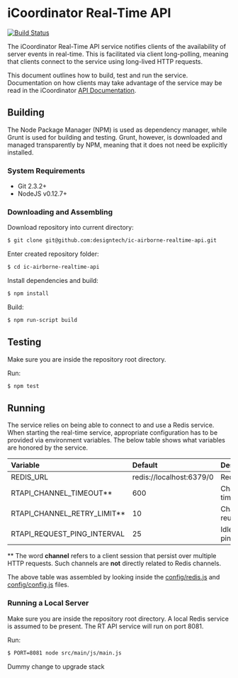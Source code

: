 # iCoordinator Real-Time API

[![Build Status](https://magnum.travis-ci.com/designtech/ic-airborne-realtime-api.svg?token=sRG3rc3fHDzxiRodMkyC)](https://magnum.travis-ci.com/designtech/icoordinator-android)

The iCoordinator Real-Time API service notifies clients of the availability of
server events in real-time. This is facilitated via client long-polling,
meaning that clients connect to the service using long-lived HTTP requests.

This document outlines how to build, test and run the service. Documentation on
how clients may take advantage of the service may be read in the iCoordinator
[API Documentation](https://github.com/designtech/icoordinator-new-api/wiki).

## Building

The Node Package Manager (NPM) is used as dependency manager, while Grunt is
used for building and testing. Grunt, however, is downloaded and managed
transparently by NPM, meaning that it does not need be explicitly installed.

### System Requirements

- Git 2.3.2+
- NodeJS v0.12.7+

### Downloading and Assembling

Download repository into current directory:
```sh
$ git clone git@github.com:designtech/ic-airborne-realtime-api.git
```

Enter created repository folder:
```sh
$ cd ic-airborne-realtime-api
```

Install dependencies and build:
```sh
$ npm install
```

Build:
```sh
$ npm run-script build
```

## Testing

Make sure you are inside the repository root directory.

Run:
```sh
$ npm test
```

## Running

The service relies on being able to connect to and use a Redis service. When
starting the real-time service, appropriate configuration has to be provided
via environment variables. The below table shows what variables are honored by
the service.

| Variable                   | Default                 | Description          |
|:---------------------------|:------------------------|:---------------------|
| REDIS_URL                  | redis://localhost:6379/0| Redis URL.           |
| RTAPI_CHANNEL_TIMEOUT**    | 600                     | Channel timeout (s). |
| RTAPI_CHANNEL_RETRY_LIMIT**| 10                      | Channel reuse limit. |
| RTAPI_REQUEST_PING_INTERVAL| 25                      | Idle req. ping freq. |

** The word __channel__ refers to a client session that persist over multiple
HTTP requests. Such channels are __not__ directly related to Redis channels.

The above table was assembled by looking inside the
[config/redis.js](/src/main/js/config/redis.js) and
[config/config.js](/src/main/js/config/config.js) files.

### Running a Local Server

Make sure you are inside the repository root directory. A local Redis service
is assumed to be present. The RT API service will run on port 8081.

Run:
```sh
$ PORT=8081 node src/main/js/main.js
```
Dummy change to upgrade stack
